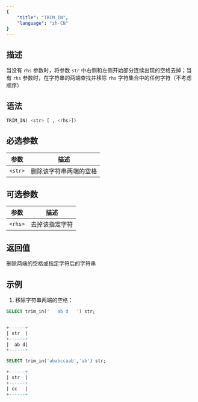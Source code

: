 ```yaml
---
{
    "title": "TRIM_IN",
    "language": "zh-CN"
}
---
```


## 描述


当没有 `rhs` 参数时，将参数 `str` 中右侧和左侧开始部分连续出现的空格去掉；当有 `rhs` 参数时，在字符串的两端查找并移除 `rhs` 字符集合中的任何字符（不考虑顺序）


## 语法

```sql
TRIM_IN( <str> [ , <rhs>])
```
## 必选参数

| 参数 | 描述 |
|------|------|
| `<str>` | 删除该字符串两端的空格 |


## 可选参数

| 参数 | 描述 |
|------|------|
| `<rhs>` | 去掉该指定字符 |

## 返回值

删除两端的空格或指定字符后的字符串


## 示例

1. 移除字符串两端的空格：
```sql
SELECT trim_in('   ab d   ') str;
```

```sql

+------+
| str  |
+------+
|  ab d|
+------+
```

```sql
SELECT trim_in('ababccaab','ab') str;
```

```sql
+------+
| str  |
+------+
| cc   |
+------+
```

